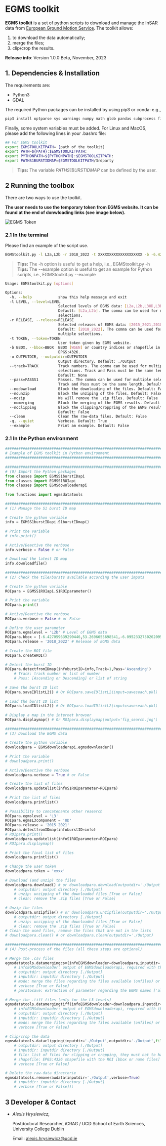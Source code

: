 # EGMS toolkit

**EGMS toolkit** is a set of python scripts to download and manage the InSAR data from [European Ground Motion Service](https://egms.land.copernicus.eu). The toolkit allows:
1. to download the data automatically; 
2. merge the files; 
3. clip/crop the results. 

**Release info**: Version 1.0.0 Beta, November, 2023

## 1. Dependencies & Installation 

The requirements are:
- Python3
- GDAL

The required Python packages can be installed by using pip3 or conda: e.g.,

````bash
pip3 install optparse sys warnings numpy math glob pandas subprocess fiona shapely pyproj shutil datetime  wget zipfile urllib3 os osgeo osgeo alive_progress pickle plotly
````

Finally, some system variables must be added. For Linux and MacOS, please add the following lines in your .bashrc file:  

````bash
## For EGMS toolkit
export EGMSTOOLKITPATH= [path of the toolkit]
export PATH=${PATH}:$EGMSTOOLKITPATH:
export PYTHONPATH=${PYTHONPATH}:$EGMSTOOLKITPATH:
export PATHS1BURSTIDMAP=$EGMSTOOLKITPATH/3rdparty
````

> **Tips:** The variable *PATHS1BURSTIDMAP* can be defined by the user. 

## 2 Running the toolbox 

There are two ways to use the toolkit. 

**The user needs to use the temporary token from EGMS website. It can be found at the end of donwloading links (see image below).**

![EGMS Token](images/example_token.png)


### 2.1 In the terminal 

Please find an example of the script use.

````bash
EGMStoolkit.py -l L2a,L2b -r 2018_2022 -t XXXXXXXXXXXXXXXXXXXX -b -6.427059639290446,53.2606655698541,-6.0952332730202095,53.41811986118854 -o ./Output_directory --track 1 --pass Ascending --nomerging -noclipping --quiet --clean
````

> **Tips:** The -h option is useful to get a help, i.e., EGMStoolkit.py -h 
> **Tips:** The --example option is useful to get an example for Python scripts, i.e., EGMStoolkit.py --example 

````bash
Usage: EGMStoolkit.py [options]

Options:
  -h, --help            show this help message and exit
  -l LEVEL, --level=LEVEL
                        Selected levels of EGMS data: [L2a,L2b,L3UD,L3EW].
                        Default: [L2a,L2b]. The comma can be used for multiple
                        selections.
  -r RELEASE, --release=RELEASE
                        Selected releases of EGMS data: [2015_2021,2018_2022].
                        Default: [2018_2022]. The comma can be used for
                        multiple selections.
  -t TOKEN, --token=TOKEN
                        User token given by EGMS website.
  -b BBOX, --bbox=BBOX  BBOX [WSEN] or country indices or shapefile in
                        EPGS:4326.
  -o OUTPUTDIR, --outputdir=OUTPUTDIR
                        Output directory. Default: ./Output
  --track=TRACK         Track numbers. The comma can be used for multiple
                        selections. Track and Pass must be the same length.
                        Default: None
  --pass=PASSS1         Passes. The comma can be used for multiple selections.
                        Track and Pass must be the same length. Default: None
  --nodownload          Block the downloading of the files. Default: False
  --nounzip             Block the unziping of the files. Default: False
  --nozip               We will remove the .zip files. Default: False
  --nomerging           Block the merging of the EGMS results. Default: False
  --noclipping          Block the clipping/croppring of the EGMS results.
                        Default: False
  --clean               Clean the raw-data files. Default: False
  -q, --quiet           Verbose. Default: True
  --example             Print an example. Default: False
````

### 2.1 In the Python environment  

````python
###########################################################################
# Example of EGMS toolkit in Python environment
###########################################################################
 
###########################################################################
# (0) Import the Python packages
from classes import EGMSS1burstIDapi
from classes import EGMSS1ROIapi 
from classes import EGMSdownloaderapi
 
from functions import egmsdatatools
 
###########################################################################
# (1) Manage the S1 burst ID map 
 
# Create the python variable 
info = EGMSS1burstIDapi.S1burstIDmap()
 
# Print the variable
# info.print()
 
# Active/Deactive the verbose
info.verbose = False # or False
 
# Download the latest ID map
info.downloadfile()
 
###########################################################################
# (2) Check the tile/bursts available according the user imputs
 
# Create the python variable 
ROIpara = EGMSS1ROIapi.S1ROIparameter()
 
# Print the variable
ROIpara.print()
 
# Active/Deactive the verbose
ROIpara.verbose = False # or False
 
# Define the user parameter
ROIpara.egmslevel = 'L2b' # Level of EGMS data
ROIpara.bbox = [-6.427059639290446,53.2606655698541,-6.0952332730202095,53.41811986118854] # Bbox for searching. The European country names can be used (i.e., IE, FR) or a shapefile in EPSG:4326.
ROIpara.release = '2018_2022' # Release of EGMS data
 
# Create the ROI file
ROIpara.createROI()
 
# Detect the burst ID
ROIpara.detectfromIDmap(infoburstID=info,Track=1,Pass='Ascending')
    # Track: track number or list of number
    # Pass: [Ascending or Descending] or list of string
 
# Save the burst ID list
ROIpara.saveIDlistL2() # Or ROIpara.saveIDlistL2(input=saveseach.pkl)
 
# Load the burst ID list
ROIpara.loadIDlistL2() # Or ROIpara.loadIDlistL2(input=saveseach.pkl)
 
# Display a map in the internet browser
ROIpara.displaymap() # Or ROIpara.displaymap(output='fig_search.jog')
 
###########################################################################
# (3) Download the EGMS data
 
# Create the python variable 
downloadpara = EGMSdownloaderapi.egmsdownloader()
 
# Print the variable
# downloadpara.print()
 
# Active/Deactive the verbose
downloadpara.verbose = True # or False

# Create the list of files
downloadpara.updatelist(infoS1ROIparameter=ROIpara)
 
# Print the list of files
downloadpara.printlist()
 
# Possibility to concatenante other research
ROIpara.egmslevel = 'L3'
ROIpara.egmsL3component = 'UD'
ROIpara.release = '2015_2021'
ROIpara.detectfromIDmap(infoburstID=info)
# ROIpara.print()
downloadpara.updatelist(infoS1ROIparameter=ROIpara)
# ROIpara.displaymap()
 
# Print the final list of files
downloadpara.printlist()
 
# Change the user token 
downloadpara.token = 'xxxx'
 
# Download (and unzip) the files
downloadpara.download() # or downloadpara.download(outputdir='./Output',unzip=True,clean=True) 
    # outputdir: output directory [./Output]
    # unzip: unzipping of the downloaded files [True or False]
    # clean: remove the .zip files [True or False]
 
# Unzip the files
downloadpara.unzipfile() # or downloadpara.unzipfile(outputdir='./Output',unzip=True,clean=True) 
    # outputdir: output directory [./Output]
    # unzip: unzipping of the downloaded files [True or False]
    # clean: remove the .zip files [True or False]
# Clean the used files, remove the files that are not in the lists
# downloadpara.clean() # or downloadpara.clean(outputdir='./Output) 
 
###########################################################################
# (4) Post-process of the files (all these steps are optional)
 
# Merge the .csv files 
egmsdatatools.datamergingcsv(infoEGMSdownloader=downloadpara,inputdir='./Output',outputdir='./Output',mode='onlist',verbose=True,paratosave='all') # or egmsdatatools.datamergingcsv()
    # infoEGMSdownloader: output of EGMSdownloaderapi, required with the 'onlist' mode
    # outputdir: output directory [./Output]
    # inputdir: inputdir directory [./Output]
    # mode: merge the files regarding the files available (onfiles) or on the list [onlist or onfiles]
    # verbose [True or False]
    # paratosave: extraction of parameter regarding the EGMS names ['all' or string value]. ['latitude', 'longitude', 'easting', 'northing', 'height', 'height_wgs84'] will always be saved.
 
# Merge the .tiff files (only for the L3 levels)
egmsdatatools.datamergingtiff(infoEGMSdownloader=downloadpara,inputdir='./Output',outputdir='./Output',mode='onlist',verbose=True) # or egmsdatatools.datamergingtiff()
    # infoEGMSdownloader: output of EGMSdownloaderapi, required with the 'onlist' mode
    # outputdir: output directory [./Output]
    # inputdir: inputdir directory [./Output]
    # mode: merge the files regarding the files available (onfiles) or on the list [onlist or onfiles]
    # verbose [True or False]
 
# Clip/crop the data
egmsdatatools.dataclipping(inputdir='./Output',outputdir='./Output',file='all',shapefile='bbox.shp',verbose=True)
    # outputdir: output directory [./Output]
    # inputdir: inputdir directory [./Output]
    # file: list of files for clipping or cropping, they must not to have the '_cropped' or '_clipped' in their names, not in the paths [all] 
    # shapefile: EPGS:4326 shapefile with the ROI [bbox or name files]
    # verbose [True or False] 

# Delete the raw-data directorie
egmsdatatools.removerawdata(inputdir='./Output',verbose=True)
    # inputdir: inputdir directory [./Output]
    # verbose [True or False]))
````

## 3 Developer & Contact

- *Alexis Hrysiewicz,* 
  
  Postdoctoral Researcher, iCRAG / UCD School of Earth Sciences, University College Dublin
  
  Email: alexis.hrysiewicz@ucd.ie 
